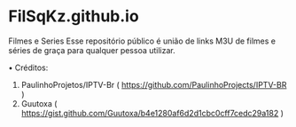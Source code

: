 # FilSqKz.github.io
Filmes e Series
Esse repositório público é união de links M3U de filmes e séries de graça para qualquer pessoa utilizar.

• Créditos: 
1. PaulinhoProjetos/IPTV-Br ( https://github.com/PaulinhoProjects/IPTV-BR )
2. Guutoxa ( https://gist.github.com/Guutoxa/b4e1280af6d2d1cbc0cff7cedc29a182 )
